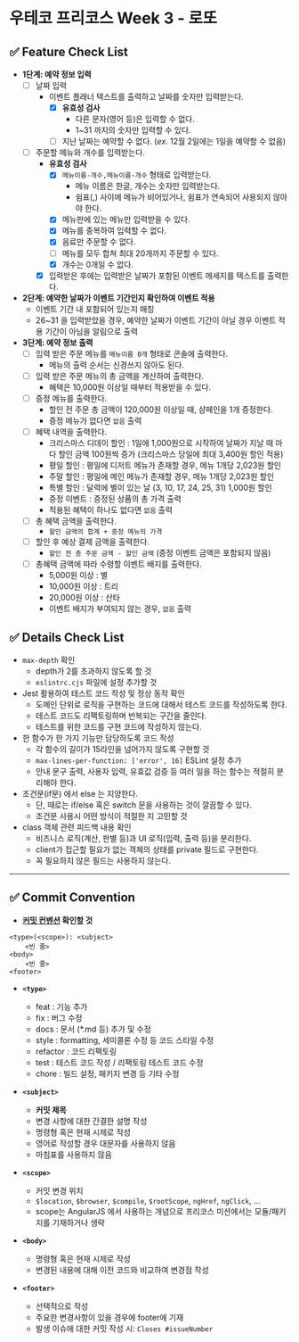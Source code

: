 # 우테코 프리코스 Week 3 - 로또

## ✅ Feature Check List

- **1단계: 예약 정보 입력**
  - [ ] 날짜 입력
    - 이벤트 플래너 텍스트를 출력하고 날짜를 숫자만 입력받는다.
      - [x] **유효성 검사**
        - 다른 문자(영어 등)은 입력할 수 없다.
        - 1~31 까지의 숫자만 입력할 수 있다.
      - [ ] 지난 날짜는 예약할 수 없다. (_ex_. 12월 2일에는 1일을 예약할 수 없음)
  - [ ] 주문할 메뉴와 개수를 입력받는다.
    - **유효성 검사**
      - [x] `메뉴이름-개수,메뉴이름-개수` 형태로 입력받는다.
        - 메뉴 이름은 한글, 개수는 숫자만 입력받는다.
        - 쉼표(,) 사이에 메뉴가 비어있거나, 쉼표가 연속되어 사용되지 않아야 한다.
      - [x] 메뉴판에 있는 메뉴만 입력받을 수 있다.
      - [x] 메뉴를 중복하여 입력할 수 없다.
      - [x] 음료만 주문할 수 없다.
      - [ ] 메뉴를 모두 합쳐 최대 20개까지 주문할 수 있다.
      - [x] 개수는 0개일 수 없다.
    - [x] 입력받은 후에는 입력받은 날짜가 포함된 이벤트 메세지를 텍스트를 출력한다.
- **2단계: 예약한 날짜가 이벤트 기간인지 확인하여 이벤트 적용**
    - 이벤트 기간 내 포함되어 있는지 매칭
    - 26~31 을 입력받았을 경우, 예약한 날짜가 이벤트 기간이 아닐 경우 이벤트 적용 기간이 아님을 알림으로 출력
- **3단계: 예약 정보 출력**
  - [ ] 입력 받은 주문 메뉴를 `메뉴이름 0개` 형태로 콘솔에 출력한다.
    - 메뉴의 출력 순서는 신경쓰지 않아도 된다.
  - [ ] 입력 받은 주문 메뉴의 총 금액을 계산하여 출력한다.
    - 혜택은 10,000원 이상일 때부터 적용받을 수 있다.
  - [ ] 증정 메뉴를 출력한다.
    - 할인 전 주문 총 금액이 120,000원 이상일 때, 샴페인을 1개 증정한다.
    - 증정 메뉴가 없다면 `없음` 출력
  - [ ] 혜택 내역을 출력한다.
    - 크리스마스 디데이 할인 : 1일에 1,000원으로 시작하여 날짜가 지날 때 마다 할인 금액 100원씩 증가 (크리스마스 당일에 최대 3,400원 할인 적용)
    - 평일 할인 : 평일에 디저트 메뉴가 존재할 경우, 메뉴 1개당 2,023원 할인
    - 주말 할인 : 평일에 메인 메뉴가 존재할 경우, 메뉴 1개당 2,023원 할인
    - 특별 할인 : 달력에 별이 있는 날 (3, 10, 17, 24, 25, 31) 1,000원 할인
    - 증정 이벤트 : 증정된 상품의 총 가격 출력
    - 적용된 혜택이 하나도 없다면 `없음` 출력
  - [ ] 총 혜택 금액을 출력한다.
    - `할인 금액의 합계 + 증정 메뉴의 가격`
  - [ ] 할인 후 예상 결제 금액을 출력한다.
    - `할인 전 총 주문 금액 - 할인 금액` (증정 이벤트 금액은 포함되지 않음)
  - [ ] 총혜택 금액에 따라 수령할 이벤트 배지를 출력한다.
    - 5,000원 이상 : 별
    - 10,000원 이상 : 트리
    - 20,000원 이상 : 산타
    - 이벤트 배지가 부여되지 않는 경우, `없음` 출력

## ✅ Details Check List

- `max-depth` 확인
  - depth가 2를 초과하지 않도록 할 것
  - `eslintrc.cjs` 파일에 설정 추가할 것
- Jest 활용하여 테스트 코드 작성 및 정상 동작 확인
  - 도메인 단위로 로직을 구현하는 코드에 대해서 테스트 코드를 작성하도록 한다.
  - 테스트 코드도 리팩토링하며 반복되는 구간을 줄인다.
  - 테스트를 위한 코드를 구현 코드에 작성하지 않는다.
- 한 함수가 한 가지 기능만 담당하도록 코드 작성
  - 각 함수의 길이가 15라인을 넘어가지 않도록 구현할 것
  - `max-lines-per-function: ['error', 16]` ESLint 설정 추가
  - 안내 문구 출력, 사용자 입력, 유효값 검증 등 여러 일을 하는 함수는 적절히 분리해야 한다.
- 조건문(if문) 에서 else 는 지양한다.
  - 단, 때로는 if/else 혹은 switch 문을 사용하는 것이 깔끔할 수 있다.
  - 조건문 사용시 어떤 방식이 적절한 지 고민할 것
- class 객체 관련 피드백 내용 확인
  - 비즈니스 로직(계산, 판별 등)과 UI 로직(입력, 출력 등)을 분리한다.
  - client가 접근할 필요가 없는 객체의 상태를 private 필드로 구현한다.
  - 꼭 필요하지 않은 필드는 사용하지 않는다.

---

## ✅ Commit Convention

- **[커밋 컨벤션](https://gist.github.com/stephenparish/9941e89d80e2bc58a153) 확인할 것**

```
<type>(<scope>): <subject>
    <빈 줄>
<body>
    <빈 줄>
<footer>
```

- **`<type>`**

  - feat : 기능 추가
  - fix : 버그 수정
  - docs : 문서 (\*.md 등) 추가 및 수정
  - style : formatting, 세미콜론 수정 등 코드 스타일 수정
  - refactor : 코드 리팩토링
  - test : 테스트 코드 작성 / 리팩토링 테스트 코드 수정
  - chore : 빌드 설정, 패키지 변경 등 기타 수정

- **`<subject>`**

  - **커밋 제목**
  - 변경 사항에 대한 간결한 설명 작성
  - 명령형 혹은 현재 시제로 작성
  - 영어로 작성할 경우 대문자를 사용하지 않음
  - 마침표를 사용하지 않음

- **`<scope>`**

  - 커밋 변경 위치
  - `$location`, `$browser`, `$compile`, `$rootScope`, `ngHref`, `ngClick`, ...
  - scope는 AngularJS 에서 사용하는 개념으로 프리코스 미션에서는 모듈/패키지를 기재하거나 생략

- **`<body>`**

  - 명령형 혹은 현재 시제로 작성
  - 변경된 내용에 대해 이전 코드와 비교하여 변경점 작성

- **`<footer>`**
  - 선택적으로 작성
  - 주요한 변경사항이 있을 경우에 footer에 기재
  - 발생 이슈에 대한 커밋 작성 시: `Closes #issueNumber`
